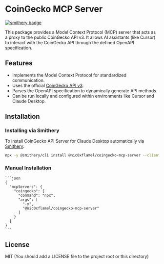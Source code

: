 # CoinGecko MCP Server
[![smithery badge](https://smithery.ai/badge/@nic0xflamel/coingecko-mcp-server)](https://smithery.ai/server/@nic0xflamel/coingecko-mcp-server)

This package provides a Model Context Protocol (MCP) server that acts as a proxy to the public CoinGecko API v3. It allows AI assistants (like Cursor) to interact with the CoinGecko API through the defined OpenAPI specification.

## Features

*   Implements the Model Context Protocol for standardized communication.
*   Uses the official [CoinGecko API v3](https://docs.coingecko.com/v3.0.1/reference/introduction).
*   Parses the OpenAPI specification to dynamically generate API methods.
*   Can be run locally and configured within environments like Cursor and Claude Desktop.

## Installation
### Installing via Smithery

To install CoinGecko API Server for Claude Desktop automatically via [Smithery](https://smithery.ai/server/@nic0xflamel/coingecko-mcp-server):

```bash
npx -y @smithery/cli install @nic0xflamel/coingecko-mcp-server --client claude
```

### Manual Installation
    ```json
    {
      "mcpServers": {
        "coingecko": {
          "command": "npx",
          "args": [
            "-y",
            "@nic0xflamel/coingecko-mcp-server"
          ]
        }
      }
    }
    ```

## License

MIT (You should add a LICENSE file to the project root or this directory)
